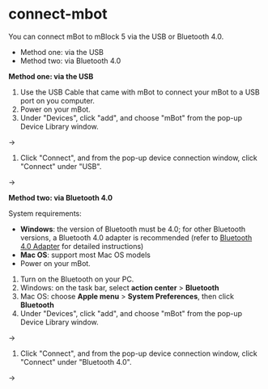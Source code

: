 # connect-mbot

You can connect mBot to mBlock 5 via the USB or Bluetooth 4.0.

* Method one: via the USB
* Method two: via Bluetooth 4.0

**Method one: via the USB**

1. Use the USB Cable that came with mBot to connect your mBot to a USB port on you computer.
2. Power on your mBot.
3. Under "Devices", click "add", and choose "mBot" from the pop-up Device Library window.

→ 

1. Click "Connect", and from the pop-up device connection window, click "Connect" under "USB".

→ 

**Method two: via Bluetooth 4.0**

System requirements:

* **Windows**: the version of Bluetooth must be 4.0; for other Bluetooth versions, a Bluetooth 4.0 adapter is recommended \(refer to [Bluetooth 4.0 Adapter](http://www.mblock.cc/doc/en/part-one-basics/connect-devices.html#3-bluetooth-40-instructions-for-windows-users) for detailed instructions\)
* **Mac OS**: support most Mac OS models
* Power on your mBot.

1. Turn on the Bluetooth on your PC.
2. Windows: on the task bar, select **action center** &gt; **Bluetooth**
3. Mac OS: choose **Apple menu** &gt; **System Preferences**, then click **Bluetooth**
4. Under "Devices", click "add", and choose "mBot" from the pop-up Device Library window.

→ 

1. Click "Connect", and from the pop-up device connection window, click "Connect" under "Bluetooth 4.0".

→ 

